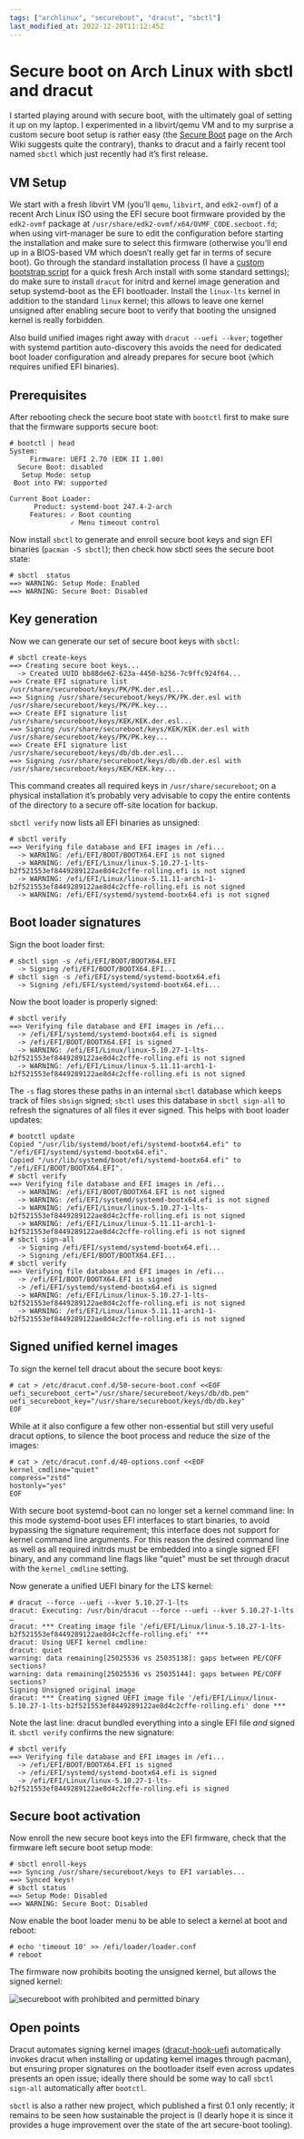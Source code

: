 ```yaml
---
tags: ["archlinux", "secureboot", "dracut", "sbctl"]
last_modified_at: 2022-12-20T11:12:45Z
---
```


# Secure boot on Arch Linux with sbctl and dracut

I started playing around with secure boot, with the ultimately goal of setting it up on my laptop. I experimented in a libvirt/qemu VM and to my surprise a custom secure boot setup is rather easy (the [Secure Boot](https://wiki.archlinux.org/index.php/Unified_Extensible_Firmware_Interface/Secure_Boot#Manual_process) page on the Arch Wiki suggests quite the contrary), thanks to dracut and a fairly recent tool named `sbctl` which just recently had it’s first release.

<!--more-->

## VM Setup

We start with a fresh libvirt VM (you’ll `qemu`, `libvirt`, and `edk2-ovmf`) of a recent Arch Linux ISO using the EFI secure boot firmware provided by the `edk2-ovmf` package at `/usr/share/edk2-ovmf/x64/OVMF_CODE.secboot.fd`; when using virt-manager be sure to edit the configuration before starting the installation and make sure to select this firmware (otherwise you’ll end up in a BIOS-based VM which doesn’t really get far in terms of secure boot). Go through the standard installation process (I have a [custom bootstrap script](https://github.com/lunaryorn/dotfiles/blob/61826f1240901368f9f2432c9a6d892f64bf0099/arch/bootstrap-from-iso.bash) for a quick fresh Arch install with some standard settings); do make sure to install `dracut` for initrd and kernel image generation and setup systemd-boot as the EFI bootloader. Install the `linux-lts` kernel in addition to the standard `linux` kernel; this allows to leave one kernel unsigned after enabling secure boot to verify that booting the unsigned kernel is really forbidden.

Also build unified images right away with `dracut --uefi --kver`; together with systemd partition auto-discovery this avoids the need for dedicated boot loader configuration and already prepares for secure boot (which requires unified EFI binaries).

## Prerequisites

After rebooting check the secure boot state with `bootctl` first to make sure that the firmware supports secure boot:

```console
# bootctl | head
System:
     Firmware: UEFI 2.70 (EDK II 1.00)
  Secure Boot: disabled
   Setup Mode: setup
 Boot into FW: supported

Current Boot Loader:
      Product: systemd-boot 247.4-2-arch
     Features: ✓ Boot counting
               ✓ Menu timeout control
```

Now install `sbctl` to generate and enroll secure boot keys and sign EFI binaries (`pacman -S sbctl`); then check how sbctl sees the secure boot state:

```console
# sbctl  status
==> WARNING: Setup Mode: Enabled
==> WARNING: Secure Boot: Disabled
```

## Key generation

Now we can generate our set of secure boot keys with `sbctl`:

```console
# sbctl create-keys
==> Creating secure boot keys...
  -> Created UUID bb88de62-623a-4450-b256-7c9ffc924f64...
==> Create EFI signature list /usr/share/secureboot/keys/PK/PK.der.esl...
==> Signing /usr/share/secureboot/keys/PK/PK.der.esl with /usr/share/secureboot/keys/PK/PK.key...
==> Create EFI signature list /usr/share/secureboot/keys/KEK/KEK.der.esl...
==> Signing /usr/share/secureboot/keys/KEK/KEK.der.esl with /usr/share/secureboot/keys/PK/PK.key...
==> Create EFI signature list /usr/share/secureboot/keys/db/db.der.esl...
==> Signing /usr/share/secureboot/keys/db/db.der.esl with /usr/share/secureboot/keys/KEK/KEK.key...
```

This command creates all required keys in `/usr/share/secureboot`; on a physical installation it’s probably very advisable to copy the entire contents of the directory to a secure off-site location for backup.

`sbctl verify` now lists all EFI binaries as unsigned:

```console
# sbctl verify
==> Verifying file database and EFI images in /efi...
  -> WARNING: /efi/EFI/BOOT/BOOTX64.EFI is not signed
  -> WARNING: /efi/EFI/Linux/linux-5.10.27-1-lts-b2f521553ef8449289122ae8d4c2cffe-rolling.efi is not signed
  -> WARNING: /efi/EFI/Linux/linux-5.11.11-arch1-1-b2f521553ef8449289122ae8d4c2cffe-rolling.efi is not signed
  -> WARNING: /efi/EFI/systemd/systemd-bootx64.efi is not signed
```

## Boot loader signatures

Sign the boot loader first:

```console
# sbctl sign -s /efi/EFI/BOOT/BOOTX64.EFI
  -> Signing /efi/EFI/BOOT/BOOTX64.EFI...
# sbctl sign -s /efi/EFI/systemd/systemd-bootx64.efi
  -> Signing /efi/EFI/systemd/systemd-bootx64.efi...
```

Now the boot loader is properly signed:

```console
# sbctl verify
==> Verifying file database and EFI images in /efi...
  -> /efi/EFI/systemd/systemd-bootx64.efi is signed
  -> /efi/EFI/BOOT/BOOTX64.EFI is signed
  -> WARNING: /efi/EFI/Linux/linux-5.10.27-1-lts-b2f521553ef8449289122ae8d4c2cffe-rolling.efi is not signed
  -> WARNING: /efi/EFI/Linux/linux-5.11.11-arch1-1-b2f521553ef8449289122ae8d4c2cffe-rolling.efi is not signed
```

The `-s` flag stores these paths in an internal `sbctl` database which keeps track of files `sbsign` signed; `sbctl` uses this database in `sbctl sign-all` to refresh the signatures of all files it ever signed. This helps with boot loader updates:

```console
# bootctl update
Copied "/usr/lib/systemd/boot/efi/systemd-bootx64.efi" to "/efi/EFI/systemd/systemd-bootx64.efi".
Copied "/usr/lib/systemd/boot/efi/systemd-bootx64.efi" to "/efi/EFI/BOOT/BOOTX64.EFI".
# sbctl verify
==> Verifying file database and EFI images in /efi...
  -> WARNING: /efi/EFI/BOOT/BOOTX64.EFI is not signed
  -> WARNING: /efi/EFI/systemd/systemd-bootx64.efi is not signed
  -> WARNING: /efi/EFI/Linux/linux-5.10.27-1-lts-b2f521553ef8449289122ae8d4c2cffe-rolling.efi is not signed
  -> WARNING: /efi/EFI/Linux/linux-5.11.11-arch1-1-b2f521553ef8449289122ae8d4c2cffe-rolling.efi is not signed
# sbctl sign-all
  -> Signing /efi/EFI/systemd/systemd-bootx64.efi...
  -> Signing /efi/EFI/BOOT/BOOTX64.EFI...
# sbctl verify
==> Verifying file database and EFI images in /efi...
  -> /efi/EFI/BOOT/BOOTX64.EFI is signed
  -> /efi/EFI/systemd/systemd-bootx64.efi is signed
  -> WARNING: /efi/EFI/Linux/linux-5.10.27-1-lts-b2f521553ef8449289122ae8d4c2cffe-rolling.efi is not signed
  -> WARNING: /efi/EFI/Linux/linux-5.11.11-arch1-1-b2f521553ef8449289122ae8d4c2cffe-rolling.efi is not signed
```

## Signed unified kernel images

To sign the kernel tell dracut about the secure boot keys:

```console
# cat > /etc/dracut.conf.d/50-secure-boot.conf <<EOF
uefi_secureboot_cert="/usr/share/secureboot/keys/db/db.pem"
uefi_secureboot_key="/usr/share/secureboot/keys/db/db.key"
EOF
```

While at it also configure a few other non-essential but still very useful dracut options, to silence the boot process and reduce the size of the images:

```console
# cat > /etc/dracut.conf.d/40-options.conf <<EOF
kernel_cmdline="quiet"
compress="zstd"
hostonly="yes"
EOF
```

With secure boot systemd-boot can no longer set a kernel command line: In this mode systemd-boot uses EFI interfaces to start binaries, to avoid bypassing the signature requirement; this interface does not support for kernel command line arguments. For this reason the desired command line as well as all required initrds must be embedded into a single signed EFI binary, and any command line flags like "quiet" must be set through dracut with the `kernel_cmdline` setting.

Now generate a unified UEFI binary for the LTS kernel:

```console
# dracut --force --uefi --kver 5.10.27-1-lts
dracut: Executing: /usr/bin/dracut --force --uefi --kver 5.10.27-1-lts
…
dracut: *** Creating image file '/efi/EFI/Linux/linux-5.10.27-1-lts-b2f521553ef8449289122ae8d4c2cffe-rolling.efi' ***
dracut: Using UEFI kernel cmdline:
dracut: quiet
warning: data remaining[25025536 vs 25035138]: gaps between PE/COFF sections?
warning: data remaining[25025536 vs 25035144]: gaps between PE/COFF sections?
Signing Unsigned original image
dracut: *** Creating signed UEFI image file '/efi/EFI/Linux/linux-5.10.27-1-lts-b2f521553ef8449289122ae8d4c2cffe-rolling.efi' done ***
```

Note the last line: dracut bundled everything into a single EFI file _and_ signed it. `sbctl verify` confirms the new signature:

```console
# sbctl verify
==> Verifying file database and EFI images in /efi...
  -> /efi/EFI/BOOT/BOOTX64.EFI is signed
  -> /efi/EFI/systemd/systemd-bootx64.efi is signed
  -> /efi/EFI/Linux/linux-5.10.27-1-lts-b2f521553ef8449289122ae8d4c2cffe-rolling.efi is signed
```

## Secure boot activation

Now enroll the new secure boot keys into the EFI firmware, check that the firmware left secure boot setup mode:

```console
# sbctl enroll-keys
==> Syncing /usr/share/secureboot/keys to EFI variables...
==> Synced keys!
# sbctl status
==> Setup Mode: Disabled
==> WARNING: Secure Boot: Disabled
```

Now enable the boot loader menu to be able to select a kernel at boot and reboot:

```console
# echo 'timeout 10' >> /efi/loader/loader.conf
# reboot
```

The firmware now prohibits booting the unsigned kernel, but allows the signed kernel:

![secureboot with prohibited and permitted binary](../images/secure-boot-demo.webp)

## Open points

Dracut automates signing kernel images ([dracut-hook-uefi](https://aur.archlinux.org/packages/dracut-hook-uefi) automatically invokes dracut when installing or updating kernel images through pacman), but ensuring proper signatures on the bootloader itself even across updates presents an open issue; ideally there should be some way to call `sbctl sign-all` automatically after `bootctl`.

`sbctl` is also a rather new project, which published a first 0.1 only recently; it remains to be seen how sustainable the project is (I dearly hope it is since it provides a huge improvement over the state of the art secure-boot tooling).
